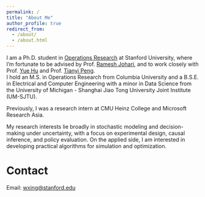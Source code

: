 ```yaml
---
permalink: /
title: "About Me"
author_profile: true
redirect_from: 
  - /about/
  - /about.html
---
```


I am a Ph.D. student in [Operations Research](https://or.stanford.edu/) at Stanford University, where I’m fortunate to be advised by Prof. [Ramesh Johari](https://web.stanford.edu/~rjohari/), and to work closely with Prof. [Yue Hu](https://gsb-faculty.stanford.edu/yue-hu/) and Prof. [Tianyi Peng](https://tianyipeng.github.io/).  
I hold an M.S. in Operations Research from Columbia University and a B.S.E. in Electrical and Computer Engineering with a minor in Data Science from the University of Michigan - Shanghai Jiao Tong University Joint Institute (UM-SJTU).  

Previously, I was a research intern at CMU Heinz College and Microsoft Research Asia.  

My research interests lie broadly in stochastic modeling and decision-making under uncertainty, with a focus on experimental design, causal inference, and policy evaluation. On the applied side, I am interested in developing practical algorithms for simulation and optimization.

Contact
======
Email: wxing@stanford.edu